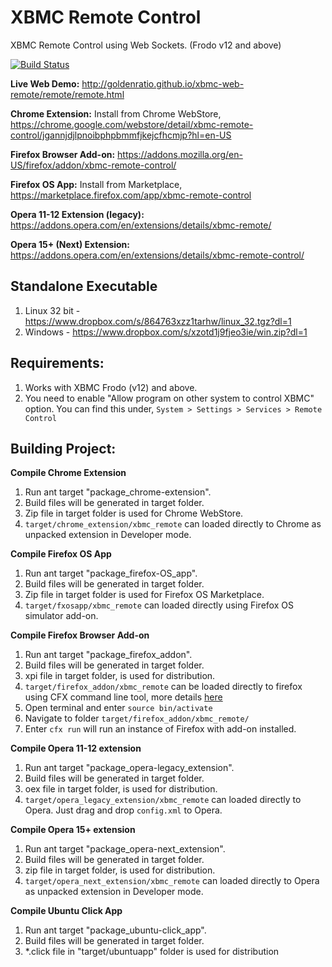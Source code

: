 XBMC Remote Control
===================

XBMC Remote Control using Web Sockets. (Frodo v12 and above)

[![Build Status](https://travis-ci.org/goldenratio/xbmc-web-remote.png?branch=master)](https://travis-ci.org/goldenratio/xbmc-web-remote)

**Live Web Demo:** http://goldenratio.github.io/xbmc-web-remote/remote/remote.html

**Chrome Extension:** Install from Chrome WebStore, https://chrome.google.com/webstore/detail/xbmc-remote-control/jgannjdjlpnoibphpbmmfjkejcfhcmjp?hl=en-US

**Firefox Browser Add-on:** https://addons.mozilla.org/en-US/firefox/addon/xbmc-remote-control/

**Firefox OS App:** Install from Marketplace, https://marketplace.firefox.com/app/xbmc-remote-control

**Opera 11-12 Extension (legacy):** https://addons.opera.com/en/extensions/details/xbmc-remote/

**Opera 15+ (Next) Extension:** https://addons.opera.com/en/extensions/details/xbmc-remote-control/

**Standalone Executable**
-------------------------

1. Linux 32 bit - https://www.dropbox.com/s/864763xzz1tarhw/linux_32.tgz?dl=1
2. Windows - https://www.dropbox.com/s/xzotd1j9fjeo3ie/win.zip?dl=1


**Requirements**:
----------------
1. Works with XBMC Frodo (v12) and above.
2. You need to enable "Allow program on other system to control XBMC" option. You can find this under,
   `System > Settings > Services > Remote Control`


**Building Project:**
-------------------

**Compile Chrome Extension**

1. Run ant target "package_chrome-extension".
2. Build files will be generated in target folder.
3. Zip file in target folder is used for Chrome WebStore.
4. `target/chrome_extension/xbmc_remote` can loaded directly to Chrome as unpacked extension in Developer mode.

**Compile Firefox OS App**

1. Run ant target "package_firefox-OS_app".
2. Build files will be generated in target folder.
3. Zip file in target folder is used for Firefox OS Marketplace.
4. `target/fxosapp/xbmc_remote` can loaded directly using Firefox OS simulator add-on.


**Compile Firefox Browser Add-on**

1. Run ant target "package_firefox_addon".
2. Build files will be generated in target folder.
3. xpi file in target folder, is used for distribution.
3. `target/firefox_addon/xbmc_remote` can be loaded directly to firefox using CFX command line tool, more details [here](https://addons.mozilla.org/en-US/developers/docs/sdk/latest/dev-guide/tutorials/getting-started-with-cfx.html)
  1. Open terminal and enter `source bin/activate`
  2. Navigate to folder `target/firefox_addon/xbmc_remote/`
  3. Enter `cfx run` will run an instance of Firefox with add-on installed.

**Compile Opera 11-12 extension**

1. Run ant target "package_opera-legacy_extension".
2. Build files will be generated in target folder.
3. oex file in target folder, is used for distribution.
4. `target/opera_legacy_extension/xbmc_remote` can loaded directly to Opera. Just drag and drop `config.xml` to Opera.


**Compile Opera 15+ extension**

1. Run ant target "package_opera-next_extension".
2. Build files will be generated in target folder.
3. zip file in target folder, is used for distribution.
4. `target/opera_next_extension/xbmc_remote` can loaded directly to Opera as unpacked extension in Developer mode.


**Compile Ubuntu Click App**

1. Run ant target "package_ubuntu-click_app".
2. Build files will be generated in target folder.
3. *.click file in "target/ubuntuapp" folder is used for distribution

